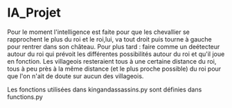# IA_Projet

Pour le moment l'intelligence est faite pour que les chevallier se rapprochent le plus du roi et le roi,lui, va tout droit puis tourne à gauche pour rentrer dans son château.
Pour plus tard : faire comme un deétecteur autour du roi qui prévoit les différentes possibilités autour du roi et qu'il joue en fonction.
Les villageois resteraient tous à une certaine distance du roi, tous à peu près à la même distance (et le plus proche possible) du roi pour que l'on n'ait de doute sur aucun des villageois.

Les fonctions utilisées dans kingandassassins.py sont définies dans functions.py
